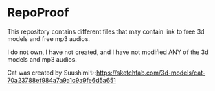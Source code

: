 # RepoProof
This repository contains different files that may contain link to free 3d models and free mp3 audios.

I do not own, I have not created, and I have not modified ANY of the 3d models and mp3 audios.

 Cat was created by Suushimi✨:https://sketchfab.com/3d-models/cat-70a23788ef984a7a9a1c9a9fe6d5a651
